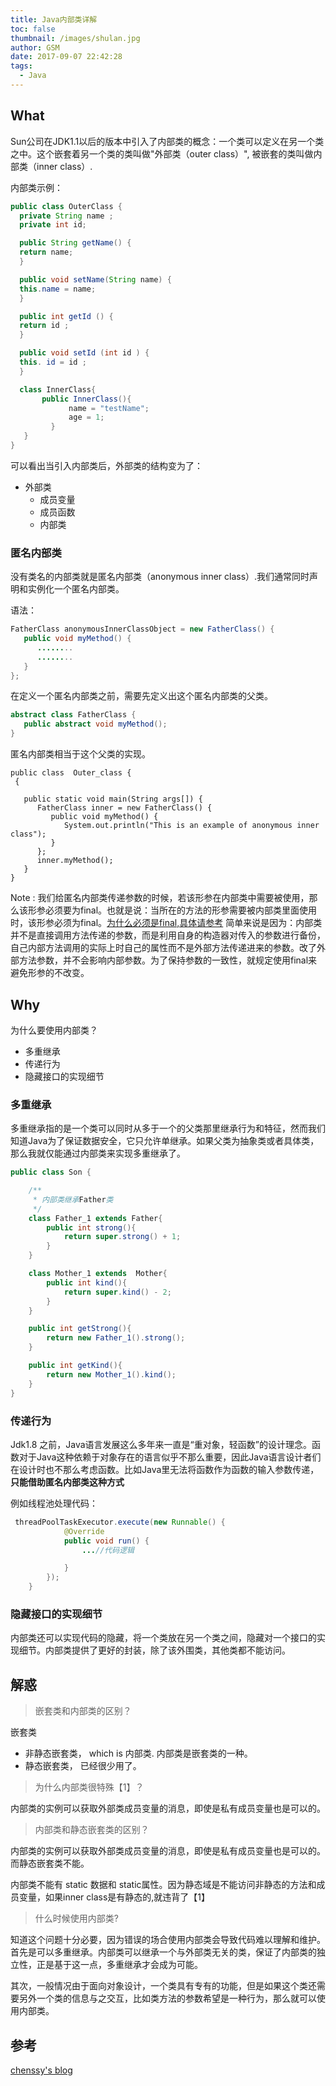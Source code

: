 ```yaml
---
title: Java内部类详解
toc: false
thumbnail: /images/shulan.jpg
author: GSM
date: 2017-09-07 22:42:28
tags:
  - Java
---
```


## What
Sun公司在JDK1.1以后的版本中引入了内部类的概念：一个类可以定义在另一个类之中。这个嵌套着另一个类的类叫做"外部类（outer class）", 被嵌套的类叫做内部类（inner class）.

<!-- more-->

内部类示例：

```java
public class OuterClass {
  private String name ;
  private int id;

  public String getName() {
  return name;
  }

  public void setName(String name) {
  this.name = name;
  }

  public int getId () {
  return id ;
  }

  public void setId (int id ) {
  this. id = id ;
  }

  class InnerClass{
       public InnerClass(){
             name = "testName";
             age = 1;
         }
   }
}
```
可以看出当引入内部类后，外部类的结构变为了：

- 外部类
    + 成员变量
    + 成员函数
    + 内部类

### 匿名内部类
没有类名的内部类就是匿名内部类（anonymous inner class）.我们通常同时声明和实例化一个匿名内部类。

语法：
```java
FatherClass anonymousInnerClassObject = new FatherClass() {
   public void myMethod() {
      ........
      ........
   }   
};
```

在定义一个匿名内部类之前，需要先定义出这个匿名内部类的父类。
```java
abstract class FatherClass {
   public abstract void myMethod();
}
```


匿名内部类相当于这个父类的实现。

```
public class  Outer_class {
 {

   public static void main(String args[]) {
      FatherClass inner = new FatherClass() {
         public void myMethod() {
            System.out.println("This is an example of anonymous inner class");
         }
      };
      inner.myMethod();
   }
}
```

Note : 我们给匿名内部类传递参数的时候，若该形参在内部类中需要被使用，那么该形参必须要为final。也就是说：当所在的方法的形参需要被内部类里面使用时，该形参必须为final。[为什么必须是final,具体请参考](http://www.cnblogs.com/chenssy/p/3390871.html) 简单来说是因为：内部类并不是直接调用方法传递的参数，而是利用自身的构造器对传入的参数进行备份，自己内部方法调用的实际上时自己的属性而不是外部方法传递进来的参数。改了外部方法参数，并不会影响内部参数。为了保持参数的一致性，就规定使用final来避免形参的不改变。

## Why

为什么要使用内部类？

- 多重继承
- 传递行为
- 隐藏接口的实现细节

### 多重继承

多重继承指的是一个类可以同时从多于一个的父类那里继承行为和特征，然而我们知道Java为了保证数据安全，它只允许单继承。如果父类为抽象类或者具体类，那么我就仅能通过内部类来实现多重继承了。

```java
public class Son {

    /**
     * 内部类继承Father类
     */
    class Father_1 extends Father{
        public int strong(){
            return super.strong() + 1;
        }
    }

    class Mother_1 extends  Mother{
        public int kind(){
            return super.kind() - 2;
        }
    }

    public int getStrong(){
        return new Father_1().strong();
    }

    public int getKind(){
        return new Mother_1().kind();
    }
}
```

### 传递行为
Jdk1.8 之前，Java语言发展这么多年来一直是“重对象，轻函数”的设计理念。函数对于Java这种依赖于对象存在的语言似乎不那么重要，因此Java语言设计者们在设计时也不那么考虑函数。比如Java里无法将函数作为函数的输入参数传递， **只能借助匿名内部类这种方式**

例如线程池处理代码：

```java
 threadPoolTaskExecutor.execute(new Runnable() {
            @Override
            public void run() {
                ...//代码逻辑

            }
        });
    }
```

### 隐藏接口的实现细节

内部类还可以实现代码的隐藏，将一个类放在另一个类之间，隐藏对一个接口的实现细节。内部类提供了更好的封装，除了该外围类，其他类都不能访问。

## 解惑

>  嵌套类和内部类的区别？

嵌套类

- 非静态嵌套类， which is 内部类. 内部类是嵌套类的一种。
- 静态嵌套类， 已经很少用了。      

> 为什么内部类很特殊【1】？

内部类的实例可以获取外部类成员变量的消息，即使是私有成员变量也是可以的。

> 内部类和静态嵌套类的区别？

内部类的实例可以获取外部类成员变量的消息，即使是私有成员变量也是可以的。而静态嵌套类不能。

内部类不能有 static 数据和 static属性。因为静态域是不能访问非静态的方法和成员变量，如果inner class是有静态的,就违背了【1】

> 什么时候使用内部类?

知道这个问题十分必要，因为错误的场合使用内部类会导致代码难以理解和维护。
首先是可以多重继承。内部类可以继承一个与外部类无关的类，保证了内部类的独立性，正是基于这一点，多重继承才会成为可能。

其次，一般情况由于面向对象设计，一个类具有专有的功能，但是如果这个类还需要另外一个类的信息与之交互，比如类方法的参数希望是一种行为，那么就可以使用内部类。

## 参考
[chenssy's blog](http://www.cnblogs.com/chenssy/p/3389027.html)